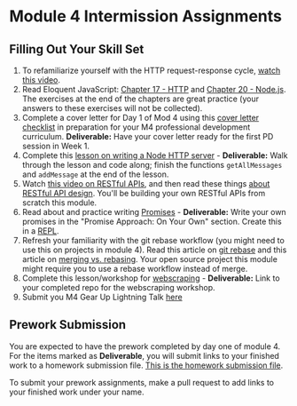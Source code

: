 # Module 4 Intermission Assignments

## Filling Out Your Skill Set

1. To refamiliarize yourself with the HTTP request-response cycle, [watch this video](https://www.youtube.com/watch?v=eesqK59rhGA).
2. Read Eloquent JavaScript: [Chapter 17 - HTTP](http://eloquentjavascript.net/17_http.html) and [Chapter 20 - Node.js](http://eloquentjavascript.net/20_node.html). The exercises at the end of the chapters are great practice (your answers to these exercises will not be collected).
3. Complete a cover letter for Day 1 of Mod 4 using this [cover letter checklist](https://github.com/turingschool/career-development-curriculum/blob/master/module_four/cover_letter_checklist.md) in preparation for your M4 professional development curriculum.
**Deliverable:** Have your cover letter ready for the first PD session in Week 1.
4. Complete this [lesson on writing a Node HTTP server](http://frontend.turing.io/lessons/module-4/node-prework.html) - **Deliverable:** Walk through the lesson and code along; finish the functions `getAllMessages` and `addMessage` at the end of the lesson.
5. Watch [this video on RESTful APIs](https://www.youtube.com/watch?v=SLwpqD8n3d0), and then read these things [about RESTful API design](https://hackernoon.com/restful-api-designing-guidelines-the-best-practices-60e1d954e7c9). You'll be building your own RESTful APIs from scratch this module.
6. Read about and practice writing [Promises](https://gist.github.com/robbiejaeger/dc8f55c1f9462741090862f736b82cab) - **Deliverable:** Write your own promises in the "Promise Approach: On Your Own" section. Create this in a [REPL](https://repl.it/).
7. Refresh your familiarity with the git rebase workflow (you might need to use this on projects in module 4). Read this article on [git rebase](https://www.atlassian.com/git/tutorials/rewriting-history/git-rebase) and this article on [merging vs. rebasing](https://www.atlassian.com/git/tutorials/merging-vs-rebasing). Your open source project this module might require you to use a rebase workflow instead of merge.
8. Complete this lesson/workshop for [webscraping](https://frontend.turing.io/lessons/module-4/web-scraping-workshop.html) - **Deliverable:** Link to your completed repo for the webscraping workshop.
9. Submit you M4 Gear Up Lightning Talk [here](https://forms.gle/35dWc1qJyGD4gcVU7)


## Prework Submission

You are expected to have the prework completed by day one of module 4. For the items marked as **Deliverable**, you will submit links to your finished work to a homework submission file. [This is the homework submission file](https://github.com/turingschool/front-end-submissions-public/blob/master/1906/mod-4/prework-submissions.md).

To submit your prework assignments, make a pull request to add links to your finished work under your name.
